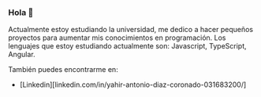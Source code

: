 ### Hola 👋

Actualmente estoy estudiando la universidad, me dedico a hacer pequeños proyectos para aumentar mis conocimientos en programación. Los lenguajes que estoy estudiando actualmente son: Javascript, TypeScript, Angular.

También puedes encontrarme en:
* [Linkedin][linkedin.com/in/yahir-antonio-diaz-coronado-031683200/]
